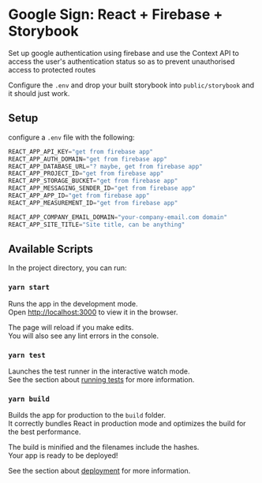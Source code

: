 # Google Sign: React + Firebase + Storybook
Set up google authentication using firebase and use the Context API to access the user's authentication status so as to prevent unauthorised access to protected routes

Configure the `.env` and drop your built storybook into `public/storybook` and it should just work.

## Setup

configure a `.env` file with the following:

```js
REACT_APP_API_KEY="get from firebase app"
REACT_APP_AUTH_DOMAIN="get from firebase app"
REACT_APP_DATABASE_URL="? maybe, get from firebase app"
REACT_APP_PROJECT_ID="get from firebase app"
REACT_APP_STORAGE_BUCKET="get from firebase app"
REACT_APP_MESSAGING_SENDER_ID="get from firebase app"
REACT_APP_APP_ID="get from firebase app"
REACT_APP_MEASUREMENT_ID="get from firebase app"

REACT_APP_COMPANY_EMAIL_DOMAIN="your-company-email.com domain"
REACT_APP_SITE_TITLE="Site title, can be anything"
```



## Available Scripts

In the project directory, you can run:

### `yarn start`

Runs the app in the development mode.<br />
Open [http://localhost:3000](http://localhost:3000) to view it in the browser.

The page will reload if you make edits.<br />
You will also see any lint errors in the console.

### `yarn test`

Launches the test runner in the interactive watch mode.<br />
See the section about [running tests](https://facebook.github.io/create-react-app/docs/running-tests) for more information.

### `yarn build`

Builds the app for production to the `build` folder.<br />
It correctly bundles React in production mode and optimizes the build for the best performance.

The build is minified and the filenames include the hashes.<br />
Your app is ready to be deployed!

See the section about [deployment](https://facebook.github.io/create-react-app/docs/deployment) for more information.
